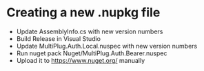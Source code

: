 # Creating a new .nupkg file

* Update AssemblyInfo.cs with new version numbers
* Build Release in Visual Studio
* Update MultiPlug.Auth.Local.nuspec with new version numbers
* Run nuget pack Nuget/MultiPlug.Auth.Bearer.nuspec
* Upload it to https://www.nuget.org/ manually